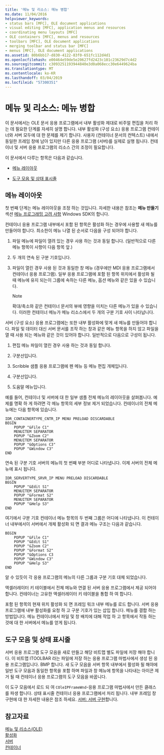 ```yaml
---
title: '메뉴 및 리소스: 메뉴 병합'
ms.date: 11/04/2016
helpviewer_keywords:
- status bars [MFC], OLE document applications
- visual editing [MFC], application menus and resources
- coordinating menu layouts [MFC]
- OLE containers [MFC], menus and resources
- toolbars [MFC], OLE document applications
- merging toolbar and status bar [MFC]
- menus [MFC], OLE document applications
ms.assetid: 80b6bb17-d830-4122-83f0-651fc112d4d1
ms.openlocfilehash: e00464e59de5e20627fd2423c101c23629d7c4d2
ms.sourcegitcommit: c3093251193944840e3d0a068ecc30e6449624ba
ms.translationtype: MT
ms.contentlocale: ko-KR
ms.lasthandoff: 03/04/2019
ms.locfileid: "57300351"
---
```

# <a name="menus-and-resources-menu-merging"></a>메뉴 및 리소스: 메뉴 병합

이 문서에서는 OLE 문서 응용 프로그램에서 내부 활성화 제대로 비주얼 편집을 처리 하는 데 필요한 단계를 자세히 설명 합니다. 내부 활성화 (구성 요소) 응용 프로그램 컨테이너와 서버 모두에 대 한 문제를 제기 합니다. 사용자 (컨테이너 문서의 컨텍스트) 내에서 동일한 프레임 창에 남아 있지만 다른 응용 프로그램 (서버)를 실제로 실행 됩니다. 컨테이너 및 서버 응용 프로그램의 리소스 간의 조정이 필요합니다.

이 문서에서 다루는 항목은 다음과 같습니다.

- [메뉴 레이아웃](#_core_menu_layouts)

- [도구 모음 및 상태 표시줄](#_core_toolbars_and_status_bars)

##  <a name="_core_menu_layouts"></a> 메뉴 레이아웃

첫 번째 단계는 메뉴 레이아웃을 조정 하는 것입니다. 자세한 내용은 참조는 **메뉴 만들기** 섹션 [메뉴 프로그래밍 고려 사항](https://msdn.microsoft.com/library/ms647557.aspx) Windows SDK의 합니다.

컨테이너 응용 프로그램 내부에서 포함 된 항목은 활성화 하는 경우에 사용할 새 메뉴를 만들어야 합니다. 최소한이 메뉴 나열 된 순서로 다음을 구성 되어야 합니다.

1. 파일 메뉴에 파일이 열려 있는 경우 사용 하는 것과 동일 합니다. (일반적으로 다른 메뉴 항목이 사항이 다음 항목 앞.)

1. 두 개의 연속 된 구분 기호입니다.

1. 파일이 열린 경우 사용 된 것과 동일한 창 메뉴 (경우에만 MDI 응용 프로그램에서 컨테이너 응용 프로그램). 일부 응용 프로그램에 포함 된 항목 위치에서 활성화 될 때 메뉴에 유지 되는이 그룹에 속하는 다른 메뉴, 옵션 메뉴와 같은 있을 수 있습니다.

    > [!NOTE]
    >  확대/축소와 같은 컨테이너 문서의 뷰에 영향을 미치는 다른 메뉴가 있을 수 있습니다. 이러한 컨테이너 메뉴가 메뉴 리소스에서 두 개의 구분 기호 사이 나타납니다.

서버 (구성 요소) 응용 프로그램에는 또한 내부 활성화에 맞게 새 메뉴를 만들어야 합니다. 파일 및 데이터 대신 서버 문서를 조작 하는 창과 같은 메뉴 항목을 하지 않고 파일을 열 때 사용 되는 메뉴와 같은 것이 있어야 합니다. 일반적으로 다음으로 구성이 됩니다.

1. 편집 메뉴 파일이 열린 경우 사용 하는 것과 동일 합니다.

1. 구분선입니다.

1. Scribble 샘플 응용 프로그램에 펜 메뉴 등 메뉴 편집 개체입니다.

1. 구분선입니다.

1. 도움말 메뉴입니다.

예를 들어, 컨테이너 및 서버에 대 한 일부 샘플 전체 메뉴의 레이아웃을 살펴봅니다. 예제를 명확 하 게 하려면 각 메뉴 항목의 세부 정보 제거 되었습니다. 컨테이너의 전체 메뉴에는 다음 항목에 있습니다.

```
IDR_CONTAINERTYPE_CNTR_IP MENU PRELOAD DISCARDABLE
BEGIN
    POPUP "&File C1"
    MENUITEM SEPARATOR
    POPUP "&Zoom C2"
    MENUITEM SEPARATOR
    POPUP "&Options C3"
    POPUP "&Window C3"
END
```

연속 된 구분 기호 서버의 메뉴의 첫 번째 부분 어디로 나타냅니다. 이제 서버의 전체 메뉴에 표시 됩니다.

```
IDR_SERVERTYPE_SRVR_IP MENU PRELOAD DISCARDABLE
BEGIN
    POPUP "&Edit S1"
    MENUITEM SEPARATOR
    POPUP "&Format S2"
    MENUITEM SEPARATOR
    POPUP "&Help S3"
END
```

여기에서 구분 기호 컨테이너 메뉴 항목의 두 번째 그룹은 어디에 나타냅니다. 이 컨테이너 내부에서이 서버에서 개체 활성화 되 면 결과 메뉴 구조는 다음과 같습니다.

```
BEGIN
    POPUP "&File C1"
    POPUP "&Edit S1"
    POPUP "&Zoom C2"
    POPUP "&Format S2"
    POPUP "&Options C3
    POPUP "&Window C3"
    POPUP "&Help S3"
END
```

알 수 있듯이 각 응용 프로그램의 메뉴의 다른 그룹과 구분 기호 대체 되었습니다.

액셀러레이터 키 테이블에서 전체 메뉴와 연결 된 서버 응용 프로그램에서 제공 되어야 합니다. 컨테이너는 고유한 액셀러레이터 키 테이블을 통합 하 여 합니다.

포함 된 항목의 현재 위치 활성화 되 면 프레임 워크 내부 메뉴를 로드 합니다. 서버 응용 프로그램에 내부 활성화를 요청 하 고 구분 기호가 있는 삽입 합니다. 메뉴를 결합 하는 방법입니다. 메뉴 컨테이너에서 파일 및 창 배치에 대해 작업 하 고 항목에서 작동 하는 것에 대 한 서버에서 메뉴를 얻게 됩니다.

##  <a name="_core_toolbars_and_status_bars"></a> 도구 모음 및 상태 표시줄

서버 응용 프로그램 도구 모음을 새로 만들고 해당 비트맵 별도 파일에 저장 해야 합니다. 이 비트맵 ITOOLBAR 라는 파일에 저장 하는 응용 프로그램 마법사에서 생성 된 응용 프로그램입니다. BMP 합니다. 새 도구 모음을 서버 항목 내부에서 활성화 될 해야에 일반 도구 모음과 동일한 항목을 포함 하며 파일과 창 메뉴에 항목을 나타내는 아이콘 제거 될 때 컨테이너 응용 프로그램의 도구 모음을 바꿉니다.

이 도구 모음에서 로드 되 여 `COleIPFrameWnd`-응용 프로그램 마법사에서 만든 클래스를 파생 합니다. 상태 표시줄 컨테이너 응용 프로그램에서 처리 됩니다. 내부 프레임 창 구현에 대 한 자세한 내용은 참조 하세요. [서버: 서버 구현](../mfc/servers-implementing-a-server.md)합니다.

## <a name="see-also"></a>참고자료

[메뉴 및 리소스(OLE)](../mfc/menus-and-resources-ole.md)<br/>
[활성화](../mfc/activation-cpp.md)<br/>
[서버](../mfc/servers.md)<br/>
[컨테이너](../mfc/containers.md)

